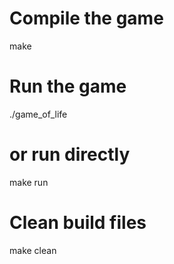   # Compile the game
  make

  # Run the game
  ./game_of_life

  # or run directly
  make run

  # Clean build files
  make clean
  